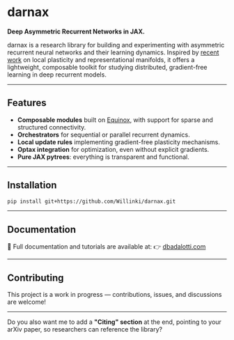 # darnax

**Deep Asymmetric Recurrent Networks in JAX.**

darnax is a research library for building and experimenting with asymmetric recurrent neural networks and their learning dynamics. Inspired by [recent work](https://arxiv.org/html/2509.05041v1) on local plasticity and representational manifolds, 
it offers a lightweight, composable toolkit for studying distributed, gradient-free learning in deep recurrent models.

---

## Features

* **Composable modules** built on [Equinox](https://github.com/patrick-kidger/equinox), with support for sparse and structured connectivity.
* **Orchestrators** for sequential or parallel recurrent dynamics.
* **Local update rules** implementing gradient-free plasticity mechanisms.
* **Optax integration** for optimization, even without explicit gradients.
* **Pure JAX pytrees**: everything is transparent and functional.

---

## Installation

```bash
pip install git+https://github.com/Willinki/darnax.git
```

---

## Documentation

📖 Full documentation and tutorials are available at:
👉 [dbadalotti.com](https://dbadalotti.com)

---

## Contributing

This project is a work in progress — contributions, issues, and discussions are welcome!

---

Do you also want me to add a **"Citing" section** at the end, pointing to your arXiv paper, so researchers can reference the library?
